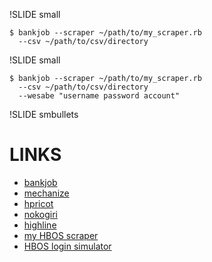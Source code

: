 !SLIDE small

    $ bankjob --scraper ~/path/to/my_scraper.rb
      --csv ~/path/to/csv/directory

!SLIDE small

    $ bankjob --scraper ~/path/to/my_scraper.rb
      --csv ~/path/to/csv/directory
      --wesabe "username password account"

!SLIDE smbullets

# LINKS #

* [bankjob](http://github.com/rhubarb/bankjob)
* [mechanize](http://mechanize.rubyforge.org/mechanize/)
* [hpricot](http://github.com/whymirror/hpricot)
* [nokogiri](http://nokogiri.org/)
* [highline](http://highline.rubyforge.org/)
* [my HBOS scraper](http://github.com/nelstrom/bankjob)
* [HBOS login simulator]()
